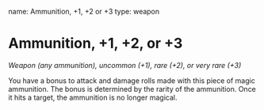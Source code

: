 name: Ammunition, +1, +2 or +3
type: weapon

# Ammunition, +1, +2, or +3 
_Weapon (any ammunition), uncommon (+1), rare (+2), or very rare (+3)_ 

You have a bonus to attack and damage rolls made with this piece of magic ammunition. The bonus is determined by the rarity of the ammunition. Once it hits a target, the ammunition is no longer magical. 